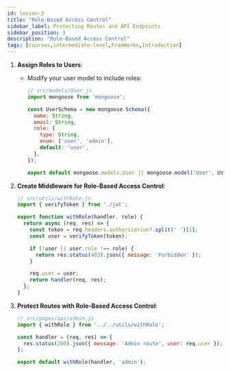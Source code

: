 ```yaml
---
id: lesson-3
title: "Role-Based Access Control"
sidebar_label: Protecting Routes and API Endpoints 
sidebar_position: 3
description: "Role-Based Access Control"
tags: [courses,intermediate-level,FramWorks,Introduction]
---
```

  
 

1. **Assign Roles to Users**:
   - Modify your user model to include roles:
     ```javascript
     // src/models/User.js
     import mongoose from 'mongoose';

     const UserSchema = new mongoose.Schema({
       name: String,
       email: String,
       role: {
         type: String,
         enum: ['user', 'admin'],
         default: 'user',
       },
     });

     export default mongoose.models.User || mongoose.model('User', UserSchema);
     ```

2. **Create Middleware for Role-Based Access Control**:
   ```javascript
   // src/utils/withRole.js
   import { verifyToken } from './jwt';

   export function withRole(handler, role) {
     return async (req, res) => {
       const token = req.headers.authorization?.split(' ')[1];
       const user = verifyToken(token);

       if (!user || user.role !== role) {
         return res.status(403).json({ message: 'Forbidden' });
       }

       req.user = user;
       return handler(req, res);
     };
   }
   ```

3. **Protect Routes with Role-Based Access Control**:
   ```javascript
   // src/pages/api/admin.js
   import { withRole } from '../../utils/withRole';

   const handler = (req, res) => {
     res.status(200).json({ message: 'Admin route', user: req.user });
   };

   export default withRole(handler, 'admin');
   ```
